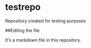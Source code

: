 # testrepo
Repository created for testing purposes

##Editing the file

It's a markdown file in this repository.
